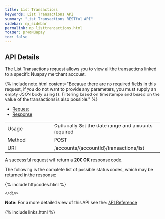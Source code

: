 ```yaml
---
title: List Transactions
keywords: List Transactions API
summary: "List Transactions RESTful API"
sidebar: np_sidebar
permalink: np_listtransactions.html
folder: prodNuapay
toc: false
---
```


## API Details

The List Transactions request allows you to view all the transactions linked to a specific Nuapay merchant account.

{% include note.html content="Because there are no required fields in this request, if you do not want to provide any parameters, you must supply an empty JSON body using {}. Filtering based on timestamps and based on the value of the transactions is also possible." %}

<ul id="profileTabs" class="nav nav-tabs">
    <li class="active"><a href="#profile" data-toggle="tab">Request</a></li>
    <li><a href="#about" data-toggle="tab">Response</a></li>
   
</ul>
  <div class="tab-content">
<div role="tabpanel" class="tab-pane active" id="profile">


  <table>
<colgroup>
<col width="30%" />
<col width="90%" />
</colgroup>

<tbody>
<tr>
<td markdown="span">Usage</td>
<td markdown="span">Optionally Set the date range and amounts required</td>
</tr>
<tr>
<td markdown="span">Method</td>
<td markdown="span"><span class="label label-info">POST </span>
</td>
</tr>
<tr>
<td markdown="span">URI</td>
<td markdown="span">/accounts/{accountId}/transactions/list
</td>
</tr>
</tbody>
</table>



</div>

<div role="tabpanel" class="tab-pane" id="about">
<p>A successful request will return a <b>200 OK</b> response code.</p>
<p>The following is the complete list of possible status codes, which may be returned in the response:</p>
      {% include httpcodes.html %}
    
    
    </div>


</div>



<b>Note:</b> For a more detailed view of this API see the: <a href="https://docs.nuapay.com/v1/#list-transactions" target = '_blank'><i class="fa fa-cogs"></i> API Reference</a>


<!--{% include swaggerlink.html %}-->


{% include links.html %}
